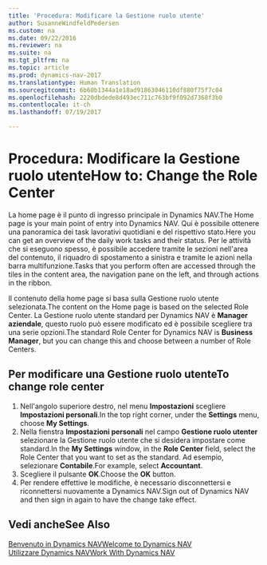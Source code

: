 ```yaml
---
title: 'Procedura: Modificare la Gestione ruolo utente'
author: SusanneWindfeldPedersen
ms.custom: na
ms.date: 09/22/2016
ms.reviewer: na
ms.suite: na
ms.tgt_pltfrm: na
ms.topic: article
ms.prod: dynamics-nav-2017
ms.translationtype: Human Translation
ms.sourcegitcommit: 6b60b1344a1e18ad91863046110df880f75f7c04
ms.openlocfilehash: 2220dbdede8d493ec711c763bf9f092d7368f3b0
ms.contentlocale: it-ch
ms.lasthandoff: 07/19/2017

---
```


# <a name="how-to-change-the-role-center"></a><span data-ttu-id="a55ec-102">Procedura: Modificare la Gestione ruolo utente</span><span class="sxs-lookup"><span data-stu-id="a55ec-102">How to: Change the Role Center</span></span>
<span data-ttu-id="a55ec-103">La home page è il punto di ingresso principale in Dynamics NAV.</span><span class="sxs-lookup"><span data-stu-id="a55ec-103">The Home page is your main point of entry into Dynamics NAV.</span></span> <span data-ttu-id="a55ec-104">Qui è possibile ottenere una panoramica dei task lavorativi quotidiani e del rispettivo stato.</span><span class="sxs-lookup"><span data-stu-id="a55ec-104">Here you can get an overview of the daily work tasks and their status.</span></span> <span data-ttu-id="a55ec-105">Per le attività che si eseguono spesso, è possibile accedere tramite le sezioni nell'area del contenuto, il riquadro di spostamento a sinistra e tramite le azioni nella barra multifunzione.</span><span class="sxs-lookup"><span data-stu-id="a55ec-105">Tasks that you perform often are accessed through the tiles in the content area, the navigation pane on the left, and through actions in the ribbon.</span></span>

<span data-ttu-id="a55ec-106">Il contenuto della home page si basa sulla Gestione ruolo utente selezionata.</span><span class="sxs-lookup"><span data-stu-id="a55ec-106">The content on the Home page is based on the selected Role Center.</span></span> <span data-ttu-id="a55ec-107">La Gestione ruolo utente standard per Dynamics NAV è **Manager aziendale**, questo ruolo può essere modificato ed è possibile scegliere tra una serie opzioni.</span><span class="sxs-lookup"><span data-stu-id="a55ec-107">The standard Role Center for Dynamics NAV is **Business Manager**, but you can change this and choose between a number of Role Centers.</span></span>

## <a name="to-change-role-center"></a><span data-ttu-id="a55ec-108">Per modificare una Gestione ruolo utente</span><span class="sxs-lookup"><span data-stu-id="a55ec-108">To change role center</span></span>
1. <span data-ttu-id="a55ec-109">Nell'angolo superiore destro, nel menu **Impostazioni** scegliere **Impostazioni personali**.</span><span class="sxs-lookup"><span data-stu-id="a55ec-109">In the top right corner, under the **Settings** menu, choose **My Settings**.</span></span>
2. <span data-ttu-id="a55ec-110">Nella fienstra **Impostazioni personali** nel campo **Gestione ruolo utenter** selezionare la Gestione ruolo utente che si desidera impostare come standard.</span><span class="sxs-lookup"><span data-stu-id="a55ec-110">In the **My Settings** window, in the **Role Center** field, select the Role Center that you want to set as the standard.</span></span> <span data-ttu-id="a55ec-111">Ad esempio, selezionare **Contabile**.</span><span class="sxs-lookup"><span data-stu-id="a55ec-111">For example, select **Accountant**.</span></span>
3. <span data-ttu-id="a55ec-112">Scegliere il pulsante **OK**.</span><span class="sxs-lookup"><span data-stu-id="a55ec-112">Choose the **OK** button.</span></span>
4. <span data-ttu-id="a55ec-113">Per rendere effettive le modifiche, è necessario disconnettersi e riconnettersi nuovamente a Dynamics NAV.</span><span class="sxs-lookup"><span data-stu-id="a55ec-113">Sign out of Dynamics NAV and then sign in again to have the change take effect.</span></span>

## <a name="see-also"></a><span data-ttu-id="a55ec-114">Vedi anche</span><span class="sxs-lookup"><span data-stu-id="a55ec-114">See Also</span></span>
[<span data-ttu-id="a55ec-115">Benvenuto in Dynamics NAV</span><span class="sxs-lookup"><span data-stu-id="a55ec-115">Welcome to Dynamics NAV</span></span>](across-get-started.md)  
[<span data-ttu-id="a55ec-116">Utilizzare Dynamics NAV</span><span class="sxs-lookup"><span data-stu-id="a55ec-116">Work With Dynamics NAV</span></span>](ui-work-product.md)  

